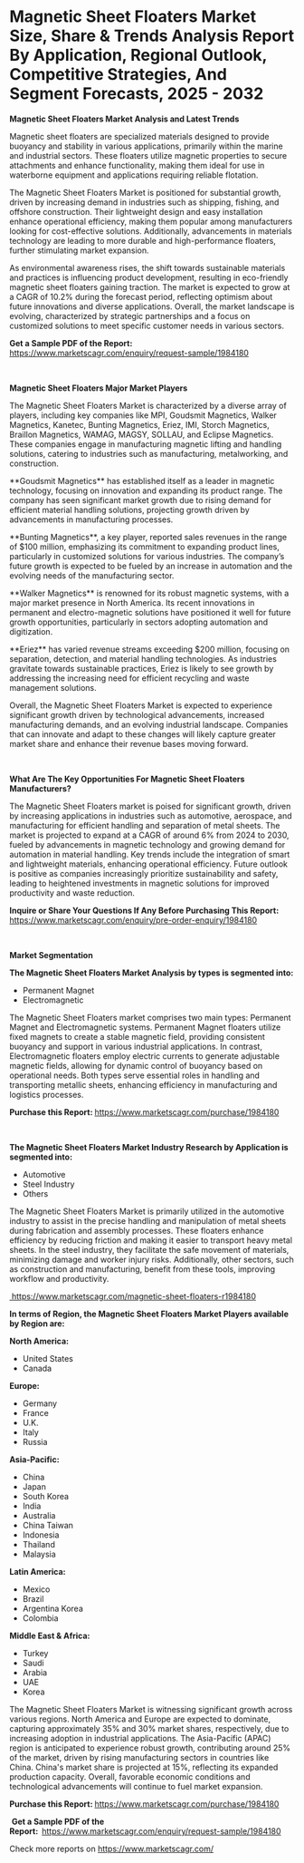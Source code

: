 <p><h1>Magnetic Sheet Floaters Market Size, Share & Trends Analysis Report By Application, Regional Outlook, Competitive Strategies, And Segment Forecasts, 2025 - 2032</h1></p><p><strong>Magnetic Sheet Floaters Market Analysis and Latest Trends</strong></p>
<p><p>Magnetic sheet floaters are specialized materials designed to provide buoyancy and stability in various applications, primarily within the marine and industrial sectors. These floaters utilize magnetic properties to secure attachments and enhance functionality, making them ideal for use in waterborne equipment and applications requiring reliable flotation.</p><p>The Magnetic Sheet Floaters Market is positioned for substantial growth, driven by increasing demand in industries such as shipping, fishing, and offshore construction. Their lightweight design and easy installation enhance operational efficiency, making them popular among manufacturers looking for cost-effective solutions. Additionally, advancements in materials technology are leading to more durable and high-performance floaters, further stimulating market expansion.</p><p>As environmental awareness rises, the shift towards sustainable materials and practices is influencing product development, resulting in eco-friendly magnetic sheet floaters gaining traction. The market is expected to grow at a CAGR of 10.2% during the forecast period, reflecting optimism about future innovations and diverse applications. Overall, the market landscape is evolving, characterized by strategic partnerships and a focus on customized solutions to meet specific customer needs in various sectors.</p></p>
<p><strong>Get a Sample PDF of the Report:&nbsp;</strong> <a href="https://www.marketscagr.com/enquiry/request-sample/1984180?utm_campaign=2198&utm_medium=2&utm_source=Github&utm_content=ia&utm_term=08042025&utm_id=magnetic-sheet-floaters">https://www.marketscagr.com/enquiry/request-sample/1984180</a></p>
<p>&nbsp;</p>
<p><strong>Magnetic Sheet Floaters Major Market Players</strong></p>
<p><p>The Magnetic Sheet Floaters Market is characterized by a diverse array of players, including key companies like MPI, Goudsmit Magnetics, Walker Magnetics, Kanetec, Bunting Magnetics, Eriez, IMI, Storch Magnetics, Braillon Magnetics, WAMAG, MAGSY, SOLLAU, and Eclipse Magnetics. These companies engage in manufacturing magnetic lifting and handling solutions, catering to industries such as manufacturing, metalworking, and construction.</p><p>**Goudsmit Magnetics** has established itself as a leader in magnetic technology, focusing on innovation and expanding its product range. The company has seen significant market growth due to rising demand for efficient material handling solutions, projecting growth driven by advancements in manufacturing processes.</p><p>**Bunting Magnetics**, a key player, reported sales revenues in the range of $100 million, emphasizing its commitment to expanding product lines, particularly in customized solutions for various industries. The company’s future growth is expected to be fueled by an increase in automation and the evolving needs of the manufacturing sector.</p><p>**Walker Magnetics** is renowned for its robust magnetic systems, with a major market presence in North America. Its recent innovations in permanent and electro-magnetic solutions have positioned it well for future growth opportunities, particularly in sectors adopting automation and digitization.</p><p>**Eriez** has varied revenue streams exceeding $200 million, focusing on separation, detection, and material handling technologies. As industries gravitate towards sustainable practices, Eriez is likely to see growth by addressing the increasing need for efficient recycling and waste management solutions.</p><p>Overall, the Magnetic Sheet Floaters Market is expected to experience significant growth driven by technological advancements, increased manufacturing demands, and an evolving industrial landscape. Companies that can innovate and adapt to these changes will likely capture greater market share and enhance their revenue bases moving forward.</p></p>
<p>&nbsp;</p>
<p><strong>What Are The Key Opportunities For Magnetic Sheet Floaters Manufacturers?</strong></p>
<p><p>The Magnetic Sheet Floaters market is poised for significant growth, driven by increasing applications in industries such as automotive, aerospace, and manufacturing for efficient handling and separation of metal sheets. The market is projected to expand at a CAGR of around 6% from 2024 to 2030, fueled by advancements in magnetic technology and growing demand for automation in material handling. Key trends include the integration of smart and lightweight materials, enhancing operational efficiency. Future outlook is positive as companies increasingly prioritize sustainability and safety, leading to heightened investments in magnetic solutions for improved productivity and waste reduction.</p></p>
<p><strong>Inquire or Share Your Questions If Any Before Purchasing This Report:</strong> <a href="https://www.marketscagr.com/enquiry/pre-order-enquiry/1984180?utm_campaign=2198&utm_medium=2&utm_source=Github&utm_content=ia&utm_term=08042025&utm_id=magnetic-sheet-floaters">https://www.marketscagr.com/enquiry/pre-order-enquiry/1984180</a></p>
<p>&nbsp;</p>
<p><strong>Market Segmentation</strong></p>
<p><strong>The Magnetic Sheet Floaters Market Analysis by types is segmented into:</strong></p>
<p><ul><li>Permanent Magnet</li><li>Electromagnetic</li></ul></p>
<p><p>The Magnetic Sheet Floaters market comprises two main types: Permanent Magnet and Electromagnetic systems. Permanent Magnet floaters utilize fixed magnets to create a stable magnetic field, providing consistent buoyancy and support in various industrial applications. In contrast, Electromagnetic floaters employ electric currents to generate adjustable magnetic fields, allowing for dynamic control of buoyancy based on operational needs. Both types serve essential roles in handling and transporting metallic sheets, enhancing efficiency in manufacturing and logistics processes.</p></p>
<p><strong>Purchase this Report:&nbsp;</strong><a href="https://www.marketscagr.com/purchase/1984180?utm_campaign=2198&utm_medium=2&utm_source=Github&utm_content=ia&utm_term=08042025&utm_id=magnetic-sheet-floaters">https://www.marketscagr.com/purchase/1984180</a></p>
<p>&nbsp;</p>
<p><strong>The Magnetic Sheet Floaters Market Industry Research by Application is segmented into:</strong></p>
<p><ul><li>Automotive</li><li>Steel Industry</li><li>Others</li></ul></p>
<p><p>The Magnetic Sheet Floaters Market is primarily utilized in the automotive industry to assist in the precise handling and manipulation of metal sheets during fabrication and assembly processes. These floaters enhance efficiency by reducing friction and making it easier to transport heavy metal sheets. In the steel industry, they facilitate the safe movement of materials, minimizing damage and worker injury risks. Additionally, other sectors, such as construction and manufacturing, benefit from these tools, improving workflow and productivity.</p></p>
<p><a href="https://www.marketscagr.com/magnetic-sheet-floaters-r1984180?utm_campaign=2198&utm_medium=2&utm_source=Github&utm_content=ia&utm_term=08042025&utm_id=magnetic-sheet-floaters">&nbsp;https://www.marketscagr.com/magnetic-sheet-floaters-r1984180</a></p>
<p><strong>In terms of Region, the Magnetic Sheet Floaters Market Players available by Region are:</strong></p>
<p>
    <p> <strong> North America: </strong>
        <ul>
            <li>United States</li>
            <li>Canada</li>
        </ul>
        </p> 
    <p> <strong> Europe: </strong>
        <ul>
            <li>Germany</li>
            <li>France</li>
            <li>U.K.</li>
            <li>Italy</li>
            <li>Russia</li>
        </ul>
        </p> 
    <p> <strong> Asia-Pacific: </strong>
        <ul>
            <li>China</li>
            <li>Japan</li>
            <li>South Korea</li>
            <li>India</li>
            <li>Australia</li>
            <li>China Taiwan</li>
            <li>Indonesia</li>
            <li>Thailand</li>
            <li>Malaysia</li>
        </ul>
        </p> 
    <p> <strong> Latin America: </strong>
        <ul>
            <li>Mexico</li>
            <li>Brazil</li>
            <li>Argentina Korea</li>
            <li>Colombia</li>
        </ul>
        </p> 
    <p> <strong> Middle East & Africa: </strong>
        <ul>
            <li>Turkey</li>
            <li>Saudi</li>
            <li>Arabia</li>
            <li>UAE</li>
            <li>Korea</li>
        </ul>
    </p>
    </p>
<p><p>The Magnetic Sheet Floaters Market is witnessing significant growth across various regions. North America and Europe are expected to dominate, capturing approximately 35% and 30% market shares, respectively, due to increasing adoption in industrial applications. The Asia-Pacific (APAC) region is anticipated to experience robust growth, contributing around 25% of the market, driven by rising manufacturing sectors in countries like China. China's market share is projected at 15%, reflecting its expanded production capacity. Overall, favorable economic conditions and technological advancements will continue to fuel market expansion.</p></p>
<p><strong>Purchase this Report: </strong><a href="https://www.marketscagr.com/purchase/1984180?utm_campaign=2198&utm_medium=2&utm_source=Github&utm_content=ia&utm_term=08042025&utm_id=magnetic-sheet-floaters">https://www.marketscagr.com/purchase/1984180</a></p>
<p>&nbsp;<strong>Get a Sample PDF of the Report:&nbsp;&nbsp;</strong><a href="https://www.marketscagr.com/enquiry/request-sample/1984180?utm_campaign=2198&utm_medium=2&utm_source=Github&utm_content=ia&utm_term=08042025&utm_id=magnetic-sheet-floaters">https://www.marketscagr.com/enquiry/request-sample/1984180</a></p>
<p><strong></strong></p>
<p>Check more reports on <a href="https://www.marketscagr.com/?utm_campaign=2198&utm_medium=2&utm_source=Github&utm_content=ia&utm_term=08042025&utm_id=magnetic-sheet-floaters">https://www.marketscagr.com/</a></p>